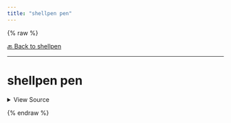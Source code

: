```yaml
---
title: "shellpen pen"
---
```


{% raw %}





[🔙 Back to shellpen](/api/shellpen)

---







<!-- Todo, if there are no subcommands under the child commands, use a smaller heading size -->

# shellpen pen



<details>
  <summary>View Source</summary>

{% endraw %}
{% highlight sh %}
shellpen pens new "$@"
{% endhighlight %}
{% raw %}

</details>










  
{% endraw %}
